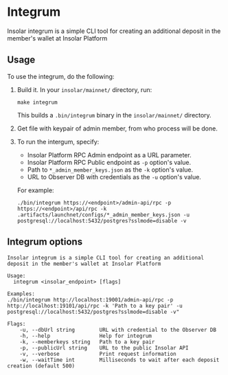# Integrum

Insolar integrum is a simple CLI tool for creating an additional deposit in the member's wallet at Insolar Platform

## Usage

To use the integrum, do the following:

1. Build it. In your `insolar/mainnet/` directory, run:

   ```console
   make integrum
   ```
   
   This builds a `.bin/integrum` binary in the `insolar/mainnet/` directory.

2. Get file with keypair of admin member, from who process will be done.
   
3. To run the intergum, specify:
 
   - Insolar Platform RPC Admin endpoint as a URL parameter.
   - Insolar Platform RPC Public endpoint as `-p` option's value.
   - Path to `*_admin_member_keys.json` as the `-k` option's value.
   - URL to Observer DB with credentials as the `-u` option's value.
   
   For example:

   ```console
   ./bin/integrum https://<endpoint>/admin-api/rpc -p https://<endpoint>/api/rpc -k .artifacts/launchnet/configs/*_admin_member_keys.json -u postgresql://localhost:5432/postgres?sslmode=disable -v
   ```

## Integrum options

    Insolar integrum is a simple CLI tool for creating an additional deposit in the member's wallet at Insolar Platform
    
    Usage:
      integrum <insolar_endpoint> [flags]
    
    Examples:
    ./bin/integrum http://localhost:19001/admin-api/rpc -p http://localhost:19101/api/rpc -k 'Path to a key pair' -u postgresql://localhost:5432/postgres?sslmode=disable -v"
    
    Flags:
        -u, --dbUrl string        URL with credential to the Observer DB
        -h, --help                Help for integrum
        -k, --memberkeys string   Path to a key pair
        -p, --publicUrl string    URL to the public Insolar API
        -v, --verbose             Print request information
        -w, --waitTime int        Milliseconds to wait after each deposit creation (default 500)
